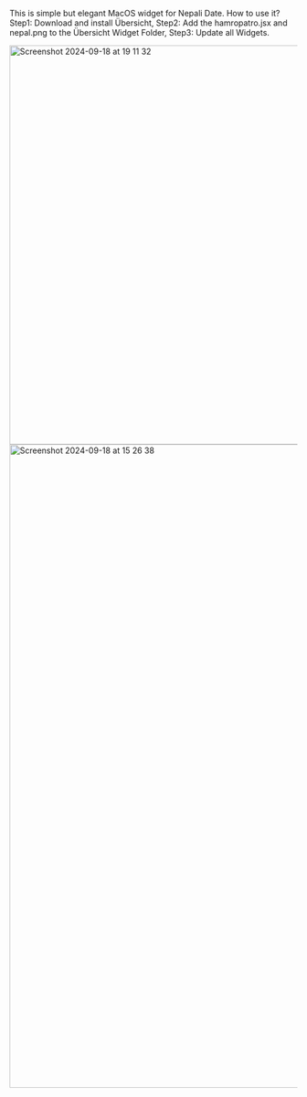 This is simple but elegant MacOS widget for Nepali Date.
How to use it?
Step1: Download and install Übersicht, Step2: Add the hamropatro.jsx and nepal.png to the Übersicht Widget Folder, Step3: Update all Widgets.

<img width="699" alt="Screenshot 2024-09-18 at 19 11 32" src="https://github.com/user-attachments/assets/3100b387-342b-44d0-9a77-6dfc6e081e2d">
<img width="1127" alt="Screenshot 2024-09-18 at 15 26 38" src="https://github.com/user-attachments/assets/e3e975ae-dd42-4463-8c46-0a4343179cfe">
